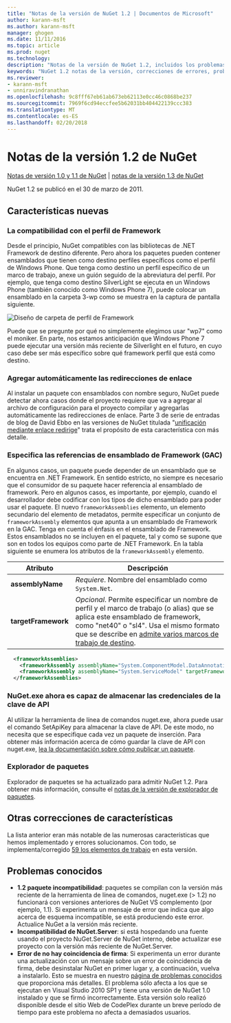 ```yaml
---
title: "Notas de la versión de NuGet 1.2 | Documentos de Microsoft"
author: karann-msft
ms.author: karann-msft
manager: ghogen
ms.date: 11/11/2016
ms.topic: article
ms.prod: nuget
ms.technology: 
description: "Notas de la versión de NuGet 1.2, incluidos los problemas conocidos, correcciones de errores, las funciones agregadas y dcr."
keywords: "NuGet 1.2 notas de la versión, correcciones de errores, problemas, conocidos agregan características, DCR"
ms.reviewer:
- karann-msft
- unniravindranathan
ms.openlocfilehash: 9c8fff67eb61ab673eb62113e0cc46c0868be237
ms.sourcegitcommit: 7969f6cd94eccfee5b62031bb404422139ccc383
ms.translationtype: MT
ms.contentlocale: es-ES
ms.lasthandoff: 02/20/2018
---
```

# <a name="nuget-12-release-notes"></a>Notas de la versión 1.2 de NuGet

[Notas de versión 1.0 y 1.1 de NuGet](../release-notes/nuget-1.1.md) | [notas de la versión 1.3 de NuGet](../release-notes/nuget-1.3.md)

NuGet 1.2 se publicó en el 30 de marzo de 2011.

## <a name="new-features"></a>Características nuevas

### <a name="framework-profile-support"></a>La compatibilidad con el perfil de Framework

Desde el principio, NuGet compatibles con las bibliotecas de .NET Framework de destino diferente. Pero ahora los paquetes pueden contener ensamblados que tienen como destino perfiles específicos como el perfil de Windows Phone. Que tenga como destino un perfil específico de un marco de trabajo, anexe un guión seguido de la abreviatura del perfil. Por ejemplo, que tenga como destino SilverLight se ejecuta en un Windows Phone (también conocido como Windows Phone 7), puede colocar un ensamblado en la carpeta 3-wp como se muestra en la captura de pantalla siguiente.

![Diseño de carpeta de perfil de Framework](./media/framework-profile-support.png)

Puede que se pregunte por qué no simplemente elegimos usar "wp7" como el moniker. En parte, nos estamos anticipación que Windows Phone 7 puede ejecutar una versión más reciente de Silverlight en el futuro, en cuyo caso debe ser más específico sobre qué framework perfil que está como destino.

### <a name="automatically-add-binding-redirects"></a>Agregar automáticamente las redirecciones de enlace

Al instalar un paquete con ensamblados con nombre seguro, NuGet puede detectar ahora casos donde el proyecto requiere que va a agregar al archivo de configuración para el proyecto compilar y agregarlas automáticamente las redirecciones de enlace. Parte 3 de serie de entradas de blog de David Ebbo en las versiones de NuGet titulada "[unificación mediante enlace redirige](http://blog.davidebbo.com/2011/01/nuget-versioning-part-3-unification-via.html)" trata el propósito de esta característica con más detalle.

<a name="framework-assembly-refs"></a>

### <a name="specifying-framework-assembly-references-gac"></a>Especifica las referencias de ensamblado de Framework (GAC)

En algunos casos, un paquete puede depender de un ensamblado que se encuentra en .NET Framework. En sentido estricto, no siempre es necesario que el consumidor de su paquete hacer referencia al ensamblado de framework. Pero en algunos casos, es importante, por ejemplo, cuando el desarrollador debe codificar con los tipos de dicho ensamblado para poder usar el paquete. El nuevo `frameworkAssemblies` elemento, un elemento secundario del elemento de metadatos, permite especificar un conjunto de `frameworkAssembly` elementos que apunta a un ensamblado de Framework en la GAC. Tenga en cuenta el énfasis en el ensamblado de Framework.
Estos ensamblados no se incluyen en el paquete, tal y como se supone que son en todos los equipos como parte de .NET Framework. En la tabla siguiente se enumera los atributos de la `frameworkAssembly` elemento.


|Atributo |Descripción|
|----------------|-----------|
|**assemblyName**|*Requiere*. Nombre del ensamblado como `System.Net`.|
|**targetFramework**|*Opcional*. Permite especificar un nombre de perfil y el marco de trabajo (o alias) que se aplica este ensamblado de framework, como "net40" o "sl4". Usa el mismo formato que se describe en [admite varios marcos de trabajo de destino](../create-packages/supporting-multiple-target-frameworks.md).|

```xml
  <frameworkAssemblies>
    <frameworkAssembly assemblyName="System.ComponentModel.DataAnnotations" targetFramework="net40" />
    <frameworkAssembly assemblyName="System.ServiceModel" targetFramework="net40" />
  </frameworkAssemblies>
```

### <a name="nugetexe-now-is-able-to-store-api-key-credentials"></a>NuGet.exe ahora es capaz de almacenar las credenciales de la clave de API

Al utilizar la herramienta de línea de comandos nuget.exe, ahora puede usar el comando SetApiKey para almacenar la clave de API. De este modo, no necesita que se especifique cada vez un paquete de inserción. Para obtener más información acerca de cómo guardar la clave de API con nuget.exe, [lea la documentación sobre cómo publicar un paquete](../create-packages/publish-a-package.md).

### <a name="package-explorer"></a>Explorador de paquetes
Explorador de paquetes se ha actualizado para admitir NuGet 1.2. Para obtener más información, consulte el [notas de la versión de explorador de paquetes](http://nuget.codeplex.com/wikipage?title=New%20features%20in%20NuGet%20Package%20Explorer%201.0).

## <a name="other-featuresfixes"></a>Otras correcciones de características

La lista anterior eran más notable de las numerosas características que hemos implementado y errores solucionamos. Con todo, se implementa/corregido [59 los elementos de trabajo](http://nuget.codeplex.com/workitem/list/advanced?keyword=&status=All&type=All&priority=All&release=NuGet%201.2&assignedTo=All&component=All&sortField=Votes&sortDirection=Descending&page=0) en esta versión.

## <a name="known-issues"></a>Problemas conocidos

* **1.2 paquete incompatibilidad**: paquetes se compilan con la versión más reciente de la herramienta de línea de comandos, nuget.exe (> 1.2) no funcionará con versiones anteriores de NuGet VS complemento (por ejemplo, 1.1). Si experimenta un mensaje de error que indica que algo acerca de esquema incompatible, se está produciendo este error. Actualice NuGet a la versión más reciente.
* **Incompatibilidad de NuGet.Server**: si está hospedando una fuente usando el proyecto NuGet.Server de NuGet interno, debe actualizar ese proyecto con la versión más reciente de NuGet.Server.
* **Error de no hay coincidencia de firma**: Si experimenta un error durante una actualización con un mensaje sobre un error de coincidencia de firma, debe desinstalar NuGet en primer lugar y, a continuación, vuelva a instalarlo. Esto se muestra en nuestro [página de problemas conocidos](../release-notes/known-issues.md) que proporciona más detalles. El problema sólo afecta a los que se ejecutan en Visual Studio 2010 SP1 y tiene una versión de NuGet 1.0 instalado y que se firmó incorrectamente. Esta versión solo realizó disponible desde el sitio Web de CodePlex durante un breve período de tiempo para este problema no afecta a demasiados usuarios.